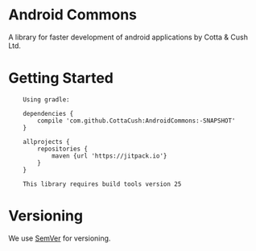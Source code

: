 # Android Commons
A library for faster development of android applications by Cotta & Cush Ltd.

# Getting Started
```
    Using gradle:

    dependencies {
        compile 'com.github.CottaCush:AndroidCommons:-SNAPSHOT'
    }

    allprojects {
        repositories {
            maven {url 'https://jitpack.io'}
        }
    }

    This library requires build tools version 25

```

# Versioning
We use [SemVer](http://semver.org/) for versioning.